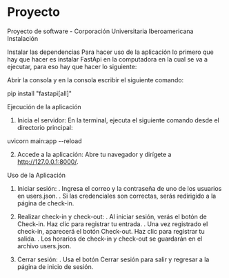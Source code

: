 # Proyecto
Proyecto de software - Corporación Universitaria Iberoamericana
Instalación

Instalar las dependencias 
Para hacer uso de la aplicación lo primero que hay que hacer es instalar FastApi en la computadora en la cual se va a ejecutar, para eso hay que hacer lo siguiente:

Abrir la consola y en la consola escribir el siguiente comando:

pip install "fastapi[all]"


Ejecución de la aplicación

1. Inicia el servidor: En la terminal, ejecuta el siguiente comando desde el directorio principal:

uvicorn main:app --reload

2. Accede a la aplicación: Abre tu navegador y dirígete a http://127.0.0.1:8000/.


Uso de la Aplicación

1. Iniciar sesión:
. Ingresa el correo y la contraseña de uno de los usuarios en users.json.
. Si las credenciales son correctas, serás redirigido a la página de check-in.

2. Realizar check-in y check-out:
. Al iniciar sesión, verás el botón de Check-in. Haz clic para registrar tu entrada.
. Una vez registrado el check-in, aparecerá el botón Check-out. Haz clic para registrar tu salida.
. Los horarios de check-in y check-out se guardarán en el archivo users.json.

3. Cerrar sesión:
. Usa el botón Cerrar sesión para salir y regresar a la página de inicio de sesión.
